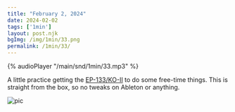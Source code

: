 ```yaml
---
title: "February 2, 2024"
date: 2024-02-02
tags: ['1min']
layout: post.njk
bgImg: /img/1min/33.png
permalink: /1min/33/
---
```


{% audioPlayer "/main/snd/1min/33.mp3" %}

A little practice getting the [EP-133/KO-II](https://teenage.engineering/products/ep-133) to do some free-time things. This is straight from the box, so no tweaks on Ableton or anything. 


![pic](/main/img/1min/33.png)



